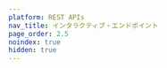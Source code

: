 ```yaml
---
platform: REST APIs
nav_title: インタラクティブ・エンドポイント
page_order: 2.5
noindex: true
hidden: true
---
```


<link rel="stylesheet" type="text/css" href="/docs/assets/css/swagger/swagger_ui.css" >

<div id="swagger-ui"></div>
<style type="text/css">
#swagger-ui .information-container .main a {
  display: none !important;
}

\#main_content #article-main {
padding-top: 0px;
}

\#main_content #article-main .block ul>li::before,#main_content #article-main .block ol>li::before {
content: "";
}
  \#main_content #article-main #swagger-ui .global-server-container, #main_content #article-main #swagger-ui .scheme-container {.
background-color: #f4f4f7;  
}

\#main_content #article-main #swagger-ui  .opblock-tag {
border-bottom: 1px solid rgba(59,65,81,.3);
}
  \#main_content #article-main #swagger-ui .auth-container p {
margin-bottom: 5px;
}
\#main_content #article-main #swagger-ui .auth-wrapper {
-webkit-box-pack: start;
-ms-flex-pack: start;
justify-content: flex-start;
}

\#main_content #article-main #swagger-ui .dialog-ux .modal-ux-content {
padding-top: 0px;
}
  \#main_content #article-main #swagger-ui .auth-container input[type=text]{
境界線:1px solid #f4f4f7;
幅:100%;

}
\#main_content #article-main #swagger-ui .opblock-tag-section a {
font-family: "Sailec W00 Bold",Arial,Helvetica,sans-serif;
display: inline;
color: #212123;
border-bottom-width: 0px;
border-color: transparent;
text-decoration: none;
font-weight: 700;
transition: all ease .2s;
-webkit-transition: all ease .2s;
-moz-transition: all ease .2s
}
    \#main_content #article-main  #swagger-ui .opblock-tag-section .tab a  {
font-family: "Sailec W00 Regular",Arial,Helvetica,sans-serif;
font-weight: 500;
}
    \#main_content #article-main  #swagger-ui .opblock-tag-section .tab .active a  {
font-family: "Sailec W00 Bold",Arial,Helvetica,sans-serif;
font-weight: 700;
}
    \#main_content #article-main #swagger-ui .opblock-tag-section a:hover {
background-color: transparent;
}


\#swagger-ui table, #swagger-ui table td, #swagger-ui table thead, #swagger-ui table tr {
border: none !important;
}
  \#swagger-ui .model-box {
width: 100%;
}
\#swagger-ui table td.col, #swagger-ui table th.col  {
width: auto !important;
}
\#swagger-ui table thead {
  バックグラウンド：透明；

}
\#swagger-ui  table thead tr td, #swagger-ui table thead tr th {
border-bottom: 1px solid rgba(59,65,81,.2) !important;
}

\#swagger-ui .btn.authorize , #swagger-ui .servers select{
  background-color: #ffffff;

}

</style>
<script src="/docs/assets/js/swagger/swagger_ui_bundle.js"> </script>
<script src="/docs/assets/js/swagger/swagger_ui_standalone_preset.js"> </script>
<script>
$(document).ready(function() {

  // システムを構築する
  const ui = SwaggerUIBundle({
url: "/docs/assets/js/swagger/braze_swagger.json",
dom_id: '#swagger-ui',
docExpansion: 'none',
deepLinking: true,
presets: [
      SwaggerUIBundle.presets.apis,
      SwaggerUIStandalonePreset
    ],
plugins: [
      SwaggerUIBundle.plugins.DownloadUrl
    ],
layout: "BaseLayout"
})

  window.ui = ui;
});
</script>
